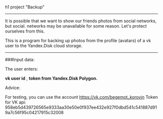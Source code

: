 h1 project "Backup"

--- 

It is possible that we want to show our friends photos from social networks, but social. networks may be unavailable for some reason. Let's protect ourselves from this.

This is a program for backing up photos from the profile (avatars) of a vk user to the Yandex.Disk cloud storage.

___

###Input data:

The user enters:

**vk user id** , **token from Yandex.Disk Polygon.**

Advice:

For testing, you can use the account https://vk.com/begemot_korovin
Token for VK api: 958eb5d439726565e9333aa30e50e0f937ee432e927f0dbd541c541887d919a7c56f95c04217915c32008
